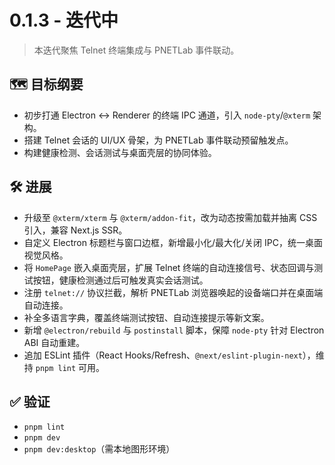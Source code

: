 # 0.1.3 - 迭代中

> 本迭代聚焦 Telnet 终端集成与 PNETLab 事件联动。

## 🗺️ 目标纲要
- 初步打通 Electron ↔ Renderer 的终端 IPC 通道，引入 `node-pty`/`@xterm` 架构。
- 搭建 Telnet 会话的 UI/UX 骨架，为 PNETLab 事件联动预留触发点。
- 构建健康检测、会话测试与桌面壳层的协同体验。

## 🛠️ 进展
- 升级至 `@xterm/xterm` 与 `@xterm/addon-fit`，改为动态按需加载并抽离 CSS 引入，兼容 Next.js SSR。
- 自定义 Electron 标题栏与窗口边框，新增最小化/最大化/关闭 IPC，统一桌面视觉风格。
- 将 `HomePage` 嵌入桌面壳层，扩展 Telnet 终端的自动连接信号、状态回调与测试按钮，健康检测通过后可触发真实会话测试。
- 注册 `telnet://` 协议拦截，解析 PNETLab 浏览器唤起的设备端口并在桌面端自动连接。
- 补全多语言字典，覆盖终端测试按钮、自动连接提示等新文案。
- 新增 `@electron/rebuild` 与 `postinstall` 脚本，保障 `node-pty` 针对 Electron ABI 自动重建。
- 追加 ESLint 插件（React Hooks/Refresh、`@next/eslint-plugin-next`），维持 `pnpm lint` 可用。

## ✅ 验证
- `pnpm lint`
- `pnpm dev`
- `pnpm dev:desktop`（需本地图形环境）
